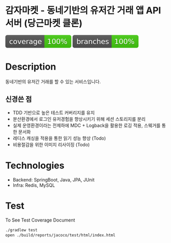 # 감자마켓 - 동네기반의 유저간 거래 앱 API 서버 (당근마켓 클론)

![Coverage](.github/badges/jacoco.svg) 
![branches.svg](.github/badges/branches.svg)

# Description

동네기반의 유저간 거래를 할 수 있는 서비스입니다.


## 신경쓴 점

- TDD 기반으로 높은 테스트 커버리지를 유지
- 분산환경에서 로그인 유저경험을 향상시키기 위해 세션 스토리지를 분리
- 실제 운영환경이라는 전제하에 MDC + Logback을 활용한 로깅 적용, 스웨거를 통한 문서화
- 레디스 캐싱을 적용을 통한 읽기 성능 향상 (Todo)
- 비용절감을 위한 이미지 리사이징 (Todo)

# Technologies

- Backend: SpringBoot, Java, JPA, JUnit
- Infra: Redis, MySQL

# Test
To See Test Coverage Document
```shell
./gradlew test
open ./build/reports/jacoco/test/html/index.html 
```
